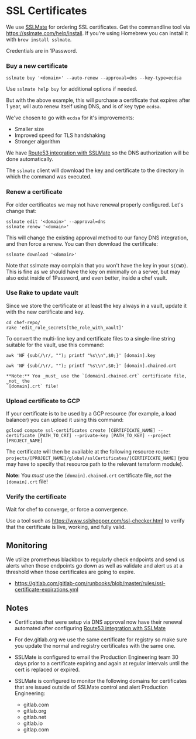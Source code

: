 # SSL Certificates

We use [SSLMate] for ordering SSL certificates. Get the commandline tool via
https://sslmate.com/help/install. If you're using Homebrew you can install it with `brew install sslmate`.

Credentials are in 1Password.

### Buy a new certificate

```
sslmate buy '<domain>' --auto-renew --approval=dns --key-type=ecdsa
```

Use `sslmate help buy` for additional options if needed.

But with the above example, this will purchase a certificate that expires after
1 year, will auto renew itself using DNS, and is of key type `ecdsa`.

We've chosen to go with `ecdsa` for it's improvements:
* Smaller size
* Improved speed for TLS handshaking
* Stronger algorithm

We have [Route53 integration with SSLMate](https://sslmate.com/account/integrations/add/aws)
so the DNS authorization will be done automatically.

The `sslmate` client will download the key and certificate to the directory in
which the command was executed.

### Renew a certificate

For older certificates we may not have renewal properly configured.  Let's
change that:
```
sslmate edit '<domain>' --approval=dns
sslmate renew '<domain>'
```

This will change the existing approval method to our fancy DNS integration, and
then force a renew.  You can then download the certificate:
```
sslmate download '<domain>'
```

Note that sslmate may complain that you won't have the key in your `${CWD}`.
This is fine as we should have the key on minimally on a server, but may also
exist inside of 1Password, and even better, inside a chef vault.

### Use Rake to update vault

Since we store the certificate or at least the key always in a vault, update it with the new certificate and key.

```
cd chef-repo/
rake 'edit_role_secrets[the_role_with_vault]'
```

To convert the multi-line key and certificate files to a single-line string
suitable for the vault, use this command:

```
awk 'NF {sub(/\r/, ""); printf "%s\\n",$0;}' [domain].key

awk 'NF {sub(/\r/, ""); printf "%s\\n",$0;}' [domain].chained.crt

**Note:** You _must_ use the `[domain].chained.crt` certificate file, _not_ the
`[domain].crt` file!

```

### Upload certificate to GCP

If your certificate is to be used by a GCP resource (for example, a load
balancer) you can upload it using this command:

```
gcloud compute ssl-certificates create [CERTIFICATE_NAME] --certificate [PATH_TO_CRT] --private-key [PATH_TO_KEY] --project [PROJECT_NAME]
```

The certificate will then be available at the following resource route:
`projects/[PROJECT_NAME]/global/sslCertificates/[CERTIFICATE_NAME]` (you may
have to specify that resource path to the relevant terraform module).

**Note:** You _must_ use the `[domain].chained.crt` certificate file, _not_ the
`[domain].crt` file!

### Verify the certificate

Wait for chef to converge, or force a convergence.

Use a tool such as <https://www.sslshopper.com/ssl-checker.html> to verify that
the certificate is live, working, and fully valid.

## Monitoring

We utilize prometheus blackbox to regularly check endpoints and send us alerts
when those endpoints go down as well as validate and alert us at a threshold
when those certificates are going to expire.

* https://gitlab.com/gitlab-com/runbooks/blob/master/rules/ssl-certificate-expirations.yml

## Notes

* Certificates that were setup via DNS approval now have their renewal automated
  after configuring [Route53 integration with SSLMate](https://sslmate.com/account/integrations/add/aws)

* For dev.gitlab.org we use the same certificate for registry so make sure you
  update the normal and registry certificates with the same one.

* SSLMate is configured to email the Production Engineering team 30 days prior
  to a certificate expiring and again at regular intervals until the cert is
  replaced or expired.

* SSLMate is configured to monitor the following domains for certificates that
  are issued outside of SSLMate control and alert Production Engineering:
  * gitlab.com
  * gitlab.org
  * gitlab.net
  * gitlab.io
  * gitlap.com

[SSLMate]: https://sslmate.com/
